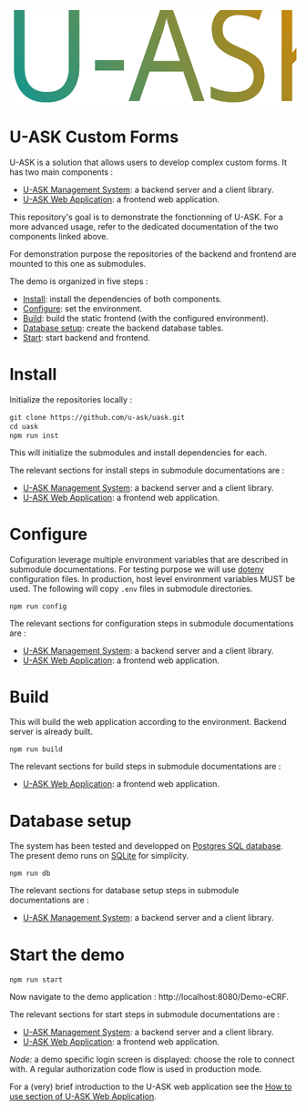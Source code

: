 ![U-ASK](./logo.svg)
# U-ASK Custom Forms
U-ASK is a solution that allows users to develop complex custom forms. It has two main components :
 - [U-ASK Management System](https://github.com/u-ask/uask-sys#readme): a backend server and a client library.
 - [U-ASK Web Application](https://github.com/u-ask/uask-app#readme): a frontend web application.
 
This repository's goal is to demonstrate the fonctionning of U-ASK. For a more advanced usage, refer to the dedicated documentation of the two components linked above.

For demonstration purpose the repositories of the backend and frontend are mounted to this one as submodules.

The demo is organized in five steps :
  - [Install](#install): install the dependencies of both components.
  - [Configure](#configure): set the environment.
  - [Build](#build): build the static frontend (with the configured environment).
  - [Database setup](#database-setup): create the backend database tables.
  - [Start](#start): start backend and frontend.

# Install
Initialize the repositories locally :
```
git clone https://github.com/u-ask/uask.git
cd uask
npm run inst
```
This will initialize the submodules and install dependencies for each.

The relevant sections for install steps in submodule documentations are :
 - [U-ASK Management System](https://github.com/u-ask/uask-sys#install-the-server): a backend server and a client library.
 - [U-ASK Web Application](https://github.com/u-ask/uask-app#install-the-application): a frontend web application.

# Configure
Cofiguration leverage multiple environment variables that are described in submodule documentations. For testing purpose we will use [dotenv](https://github.com/motdotla/dotenv#readme) configuration files. In production, host level environment variables MUST be used. The following will copy `.env` files in submodule directories.
```
npm run config
```

The relevant sections for configuration steps in submodule documentations are :
 - [U-ASK Management System](https://github.com/u-ask/uask-sys#server-configuration): a backend server and a client library.
 - [U-ASK Web Application](https://github.com/u-ask/uask-app#application-configuration): a frontend web application.

# Build
This will build the web application according to the environment. Backend server is already built.
```
npm run build
```

The relevant sections for build steps in submodule documentations are :
 - [U-ASK Web Application](https://github.com/u-ask/uask-app#build-the-application): a frontend web application.

# Database setup
The system has been tested and developped on [Postgres SQL database](https://www.postgresql.org/). The present demo runs on [SQLite](https://www.sqlite.org/index.html) for simplicity.
```
npm run db
```

The relevant sections for database setup steps in submodule documentations are :
 - [U-ASK Management System](https://github.com/u-ask/uask-sys#database-initialization): a backend server and a client library.

# Start the demo
```
npm run start
```
Now navigate to the demo application : http://localhost:8080/Demo-eCRF.

The relevant sections for start steps in submodule documentations are :
 - [U-ASK Management System](https://github.com/u-ask/uask-sys#starting-the-server): a backend server and a client library.
 - [U-ASK Web Application](https://github.com/u-ask/uask-app#serve-the-application): a frontend web application.

_*Node:*_ a demo specific login screen is displayed: choose the role to connect with. A regular authorization code flow is used in production mode.

For a (very) brief introduction to the U-ASK web application see the [How to use section of U-ASK Web Application](https://github.com/u-ask/uask-app#how-to-use).